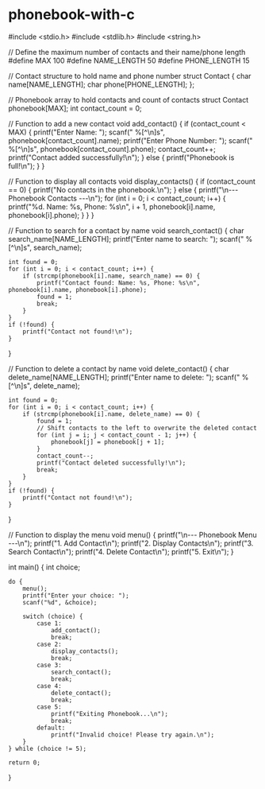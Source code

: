 # phonebook-with-c
#include <stdio.h>
#include <stdlib.h>
#include <string.h>

// Define the maximum number of contacts and their name/phone length
#define MAX 100
#define NAME_LENGTH 50
#define PHONE_LENGTH 15

// Contact structure to hold name and phone number
struct Contact {
    char name[NAME_LENGTH];
    char phone[PHONE_LENGTH];
};

// Phonebook array to hold contacts and count of contacts
struct Contact phonebook[MAX];
int contact_count = 0;

// Function to add a new contact
void add_contact() {
    if (contact_count < MAX) {
        printf("Enter Name: ");
        scanf(" %[^\n]s", phonebook[contact_count].name);
        printf("Enter Phone Number: ");
        scanf(" %[^\n]s", phonebook[contact_count].phone);
        contact_count++;
        printf("Contact added successfully!\n");
    } else {
        printf("Phonebook is full!\n");
    }
}

// Function to display all contacts
void display_contacts() {
    if (contact_count == 0) {
        printf("No contacts in the phonebook.\n");
    } else {
        printf("\n--- Phonebook Contacts ---\n");
        for (int i = 0; i < contact_count; i++) {
            printf("%d. Name: %s, Phone: %s\n", i + 1, phonebook[i].name, phonebook[i].phone);
        }
    }
}

// Function to search for a contact by name
void search_contact() {
    char search_name[NAME_LENGTH];
    printf("Enter name to search: ");
    scanf(" %[^\n]s", search_name);
    
    int found = 0;
    for (int i = 0; i < contact_count; i++) {
        if (strcmp(phonebook[i].name, search_name) == 0) {
            printf("Contact found: Name: %s, Phone: %s\n", phonebook[i].name, phonebook[i].phone);
            found = 1;
            break;
        }
    }
    if (!found) {
        printf("Contact not found!\n");
    }
}

// Function to delete a contact by name
void delete_contact() {
    char delete_name[NAME_LENGTH];
    printf("Enter name to delete: ");
    scanf(" %[^\n]s", delete_name);
    
    int found = 0;
    for (int i = 0; i < contact_count; i++) {
        if (strcmp(phonebook[i].name, delete_name) == 0) {
            found = 1;
            // Shift contacts to the left to overwrite the deleted contact
            for (int j = i; j < contact_count - 1; j++) {
                phonebook[j] = phonebook[j + 1];
            }
            contact_count--;
            printf("Contact deleted successfully!\n");
            break;
        }
    }
    if (!found) {
        printf("Contact not found!\n");
    }
}

// Function to display the menu
void menu() {
    printf("\n--- Phonebook Menu ---\n");
    printf("1. Add Contact\n");
    printf("2. Display Contacts\n");
    printf("3. Search Contact\n");
    printf("4. Delete Contact\n");
    printf("5. Exit\n");
}

int main() {
    int choice;
    
    do {
        menu();
        printf("Enter your choice: ");
        scanf("%d", &choice);
        
        switch (choice) {
            case 1:
                add_contact();
                break;
            case 2:
                display_contacts();
                break;
            case 3:
                search_contact();
                break;
            case 4:
                delete_contact();
                break;
            case 5:
                printf("Exiting Phonebook...\n");
                break;
            default:
                printf("Invalid choice! Please try again.\n");
        }
    } while (choice != 5);
    
    return 0;
}
